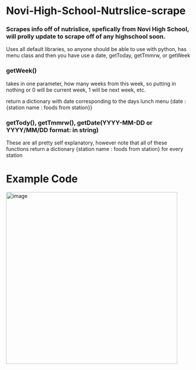 # Novi-High-School-Nutrslice-scrape
### Scrapes info off of nutrislice, spefically from Novi High School, will prolly update to scrape off of any highschool soon.

Uses all default libraries, so anyone should be able to use with python, has menu class and then you have use a date, getToday, getTmmrw, or getWeek
### getWeek()
takes in one parameter, how many weeks from this week, so putting in nothing or 0 will be current week, 1 will be next week, etc.

return a dictionary with date corresponding to the days lunch menu {date : {station name : foods from station}}

### getTody(), getTmmrw(), getDate(YYYY-MM-DD or YYYY/MM/DD format: in string)
These are all pretty self explanatory, however note that all of these functions return a dictionary {station name : foods from station} 
for every station

# Example Code


<img width="468" alt="image" src="https://github.com/AkaHeez/Novi-High-School-Nutrslice-scrape/assets/118094954/63152473-75b0-4f14-a65a-9f8761dc2731">

